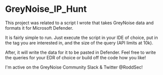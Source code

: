 # GreyNoise_IP_Hunt
This project was related to a script I wrote that takes GreyNoise data and formats it for Microsoft Defender.

It is fairly simple to run. Just execute the script in your IDE of choice, put in the tag you are interested in, and the size of the query (API limits at 10k).

After, it will write the data for it to be pasted in Defender. Feel free to write the queries for your EDR of choice or build off the code how you like!

I'm active on the GreyNoise Community Slack & Twitter @RoddSec!

